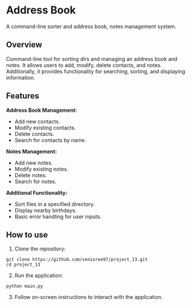 # Address Book

A command-line sorter and address book, notes management system.

## Overview

Command-line tool for sorting dirs and managing an address book and notes. It allows users to add, modify, delete contacts, and notes. Additionally, it provides functionality for searching, sorting, and displaying information.

## Features

**Address Book Management:**

* Add new contacts.
* Modify existing contacts.
* Delete contacts.
* Search for contacts by name.

**Notes Management:**

* Add new notes.
* Modify existing notes.
* Delete notes.
* Search for notes.

**Additional Functionality:**

* Sort files in a specified directory.
* Display nearby birthdays.
* Basic error handling for user inputs.

## How to use

1. Clone the repository:
```
git clone https://github.com/senioree97/project_13.git
cd project_13
```
2. Run the application:
```
python main.py
```
3. Follow on-screen instructions to interact with the application.



